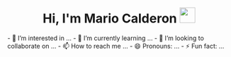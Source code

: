 <h1 align="center">Hi, I'm Mario Calderon <img src="https://media.giphy.com/media/hvRJCLFzcasrR4ia7z/giphy.gif" width="35"></h1>
- 👀 I’m interested in ...
- 🌱 I’m currently learning ...
- 💞️ I’m looking to collaborate on ...
- 📫 How to reach me ...
- 😄 Pronouns: ...
- ⚡ Fun fact: ...

<!---
ariocal/ariocal is a ✨ special ✨ repository because its `README.md` (this file) appears on your GitHub profile.
You can click the Preview link to take a look at your changes.
--->

